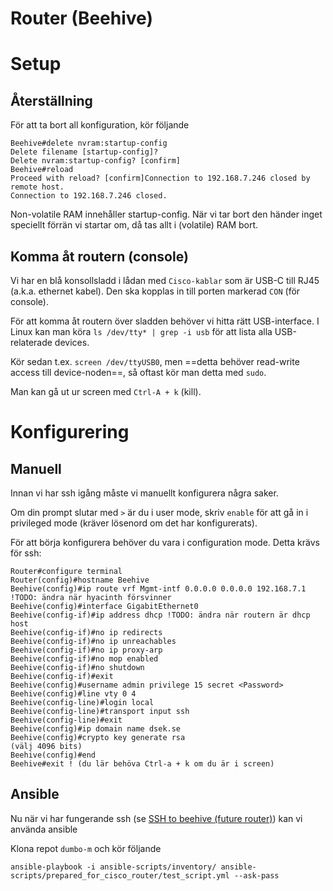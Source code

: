 # Router (Beehive)

# Setup

## Återställning

För att ta bort all konfiguration, kör följande

```none
Beehive#delete nvram:startup-config       
Delete filename [startup-config]? 
Delete nvram:startup-config? [confirm]
Beehive#reload
Proceed with reload? [confirm]Connection to 192.168.7.246 closed by remote host.
Connection to 192.168.7.246 closed.
```

Non-volatile RAM innehåller startup-config. När vi tar bort den händer inget speciellt förrän vi startar om, då tas allt i (volatile) RAM bort.

## Komma åt routern (console)

Vi har en blå konsollsladd i lådan med `Cisco-kablar` som är USB-C till RJ45 (a.k.a. ethernet kabel). Den ska kopplas in till porten markerad `CON` (för console).

För att komma åt routern över sladden behöver vi hitta rätt USB-interface. I Linux kan man köra `ls /dev/tty* | grep -i usb` för att lista alla USB-relaterade devices.

Kör sedan t.ex. `screen /dev/ttyUSB0`, men ==detta behöver read-write access till device-noden==, så oftast kör man detta med `sudo`.

Man kan gå ut ur screen med `Ctrl-A + k` (kill).

# Konfigurering

## Manuell

Innan vi har ssh igång måste vi manuellt konfigurera några saker.

Om din prompt slutar med `>` är du i user mode, skriv `enable` för att gå in i privileged mode (kräver lösenord om det har konfigurerats).

För att börja konfigurera behöver du vara i configuration mode. Detta krävs för ssh:

```none
Router#configure terminal
Router(config)#hostname Beehive
Beehive(config)#ip route vrf Mgmt-intf 0.0.0.0 0.0.0.0 192.168.7.1 !TODO: ändra när hyacinth försvinner
Beehive(config)#interface GigabitEthernet0
Beehive(config-if)#ip address dhcp !TODO: ändra när routern är dhcp host
Beehive(config-if)#no ip redirects
Beehive(config-if)#no ip unreachables
Beehive(config-if)#no ip proxy-arp
Beehive(config-if)#no mop enabled 
Beehive(config-if)#no shutdown
Beehive(config-if)#exit
Beehive(config)#username admin privilege 15 secret <Password>
Beehive(config)#line vty 0 4
Beehive(config-line)#login local
Beehive(config-line)#transport input ssh
Beehive(config-line)#exit
Beehive(config)#ip domain name dsek.se
Beehive(config)#crypto key generate rsa
(välj 4096 bits)
Beehive(config)#end
Beehive#exit ! (du lär behöva Ctrl-a + k om du är i screen)
```

## Ansible

Nu när vi har fungerande ssh (se [SSH to beehive (future router)](./../../Guides/Setting%20up%20SSH/SSH%20to%20beehive%20(future%20router).md)) kan vi använda ansible

Klona repot `dumbo-m` och kör följande

`ansible-playbook -i ansible-scripts/inventory/ ansible-scripts/prepared_for_cisco_router/test_script.yml --ask-pass`